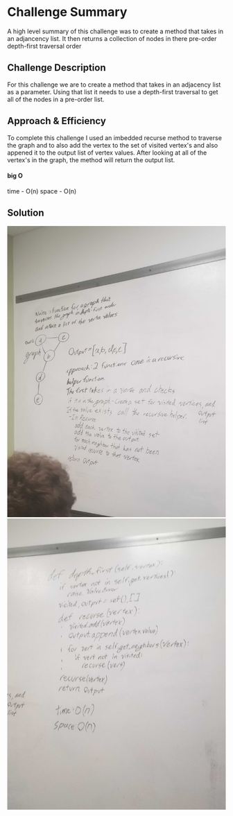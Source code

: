 # Challenge Summary
A high level summary of this challenge was to create a method that takes in an adjancency list. It then returns a collection of nodes in there pre-order depth-first traversal order

## Challenge Description
For this challenge we are to create a method that takes in an adjacency list as a parameter. Using that list it needs to use a depth-first traversal to get all of the nodes in a pre-order list. 

## Approach & Efficiency
To complete this challenge I used an imbedded recurse method to traverse the graph and to also add the vertex to the set of visited vertex's and also appened it to the output list of vertex values. After looking at all of the vertex's in the graph, the method will return the output list.

#### big O
time - O(n)
space - O(n)

## Solution
![](../assets/depth_first_one.jpg)
![](../assets/depth_first_two.jpg)
